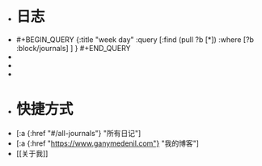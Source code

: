 - # 日志
- #+BEGIN_QUERY
  {:title "week day"
  :query [:find (pull ?b [*])
  :where
  [?b :block/journals]
  ]
  }
  #+END_QUERY
-
-
-
- # 快捷方式
- [:a {:href "#/all-journals"} "所有日记"]
- [:a {:href "https://www.ganymedenil.com"} "我的博客"]
- [[关于我]]